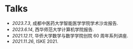 # <i class="fas fa-comment-dots"></i> Talks
- *2023.7.3*, 成都中医药大学智能医学学院学术沙龙报告. 
- *2023.6.14*, 西华师范大学计算机学院报告. 
- *2021.12.11*, 华侨大学数学与数学学院创院 60 周年系列讲座. 
- *2021.11.26*, ISKE 2021.
